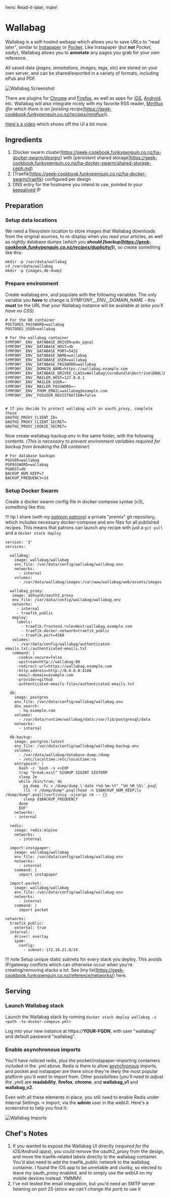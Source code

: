 hero: Read-it-later, mate!

# Wallabag

Wallabag is a self-hosted webapp which allows you to save URLs to "read later", similar to [Instapaper](https://www.instapaper.com/u) or [Pocket](https://getpocket.com/a/). Like Instapaper (_but **not** Pocket, sadly_), Wallabag allows you to **annotate** any pages you grab for your own reference.

All saved data (_pages, annotations, images, tags, etc_) are stored on your own server, and can be shared/exported in a variety of formats, including ePub and PDF.

![Wallabag Screenshot](../images/wallabag.png)

There are plugins for [Chrome](https://chrome.google.com/webstore/detail/wallabagger/gbmgphmejlcoihgedabhgjdkcahacjlj) and [Firefox](https://addons.mozilla.org/firefox/addon/wallabagger/), as well as apps for [iOS](https://appsto.re/fr/YeqYfb.i), [Android](https://play.google.com/store/apps/details?id=fr.gaulupeau.apps.InThePoche), etc. Wallabag will also integrate nicely with my favorite RSS reader,  [Miniflux](https://miniflux.net/) (_for which there is an [existing recipe]https://geek-cookbook.funkypenguin.co.nz/recipes/miniflux)_).

[Here's a video](https://player.vimeo.com/video/167435064) which shows off the UI a bit more.

## Ingredients

1. [Docker swarm cluster]https://geek-cookbook.funkypenguin.co.nz/ha-docker-swarm/design/) with [persistent shared storage]https://geek-cookbook.funkypenguin.co.nz/ha-docker-swarm/shared-storage-ceph.md)
2. [Traefik]https://geek-cookbook.funkypenguin.co.nz/ha-docker-swarm/traefik) configured per design
3. DNS entry for the hostname you intend to use, pointed to your [keepalived](ha-docker-swarm/keepalived/) IP

## Preparation

### Setup data locations

We need a filesystem location to store images that Wallabag downloads from the original sources, to re-display when you read your articles, as well as nightly database dumps (_which you **should [backup]https://geek-cookbook.funkypenguin.co.nz/recipes/duplicity/)**_), so create something like this:

```
mkdir -p /var/data/wallabag
cd /var/data/wallabag
mkdir -p {images,db-dump}
```

### Prepare environment

Create wallabag.env, and populate with the following variables. The only variable you **have** to change is SYMFONY__ENV__DOMAIN_NAME - this **must** be the URL that your Wallabag instance will be available at (_else you'll have no CSS_)
```
# For the DB container
POSTGRES_PASSWORD=wallabag
POSTGRES_USER=wallabag

# For the wallabag container
SYMFONY__ENV__DATABASE_DRIVER=pdo_pgsql
SYMFONY__ENV__DATABASE_HOST=db
SYMFONY__ENV__DATABASE_PORT=5432
SYMFONY__ENV__DATABASE_NAME=wallabag
SYMFONY__ENV__DATABASE_USER=wallabag
SYMFONY__ENV__DATABASE_PASSWORD=wallabag
SYMFONY__ENV__DOMAIN_NAME=https://wallabag.example.com
SYMFONY__ENV__DATABASE_DRIVER_CLASS=Wallabag\CoreBundle\Doctrine\DBAL\Driver\CustomPostgreSQLDriver
SYMFONY__ENV__MAILER_HOST=127.0.0.1
SYMFONY__ENV__MAILER_USER=~
SYMFONY__ENV__MAILER_PASSWORD=~
SYMFONY__ENV__FROM_EMAIL=wallabag@example.com
SYMFONY__ENV__FOSUSER_REGISTRATION=false


# If you decide to protect wallabag with an oauth_proxy, complete these
OAUTH2_PROXY_CLIENT_ID=
OAUTH2_PROXY_CLIENT_SECRET=
OAUTH2_PROXY_COOKIE_SECRET=
```

Now create wallabag-backup.env in the same folder, with the following contents. (_This is necessary to prevent environment variables required for backup from breaking the DB container_)

```
# For database backups
PGUSER=wallabag
PGPASSWORD=wallabag
PGHOST=db
BACKUP_NUM_KEEP=7
BACKUP_FREQUENCY=1d
```


### Setup Docker Swarm

Create a docker swarm config file in docker-compose syntax (v3), something like this:

!!! tip
        I share (_with my [patreon patrons](https://www.patreon.com/funkypenguin)_) a private "_premix_" git repository, which includes necessary docker-compose and env files for all published recipes. This means that patrons can launch any recipe with just a ```git pull``` and a ```docker stack deploy``` 


```
version: '3'
services:

  wallabag:
    image: wallabag/wallabag
    env_file: /var/data/config/wallabag/wallabag.env
    networks:
      - internal
    volumes:
      - /var/data/wallabag/images:/var/www/wallabag/web/assets/images

  wallabag_proxy:
   image: a5huynh/oauth2_proxy
   env_file: /var/data/config/wallabag/wallabag.env
   networks:
     - internal
     - traefik_public
   deploy:
     labels:
       - traefik.frontend.rule=Host:wallabag.example.com
       - traefik.docker.network=traefik_public
       - traefik.port=4180
   volumes:
     - /var/data/config/wallabag/authenticated-emails.txt:/authenticated-emails.txt
   command: |
     -cookie-secure=false
     -upstream=http://wallabag:80
     -redirect-url=https://wallabag.example.com
     -http-address=http://0.0.0.0:4180
     -email-domain=example.com
     -provider=github
     -authenticated-emails-file=/authenticated-emails.txt

  db:
    image: postgres
    env_file: /var/data/config/wallabag/wallabag.env
    dns_search:
      - hq.example.com
    volumes:
      - /var/data/runtime/wallabag/data:/var/lib/postgresql/data
    networks:
      - internal

  db-backup:
    image: postgres:latest
    env_file: /var/data/config/wallabag/wallabag-backup.env
    volumes:
      - /var/data/wallabag/database-dump:/dump
      - /etc/localtime:/etc/localtime:ro
    entrypoint: |
      bash -c 'bash -s <<EOF
      trap "break;exit" SIGHUP SIGINT SIGTERM
      sleep 2m
      while /bin/true; do
        pg_dump -Fc > /dump/dump_\`date +%d-%m-%Y"_"%H_%M_%S\`.psql
        (ls -t /dump/dump*.psql|head -n $$BACKUP_NUM_KEEP;ls /dump/dump*.psql)|sort|uniq -u|xargs rm -- {}
        sleep $$BACKUP_FREQUENCY
      done
      EOF'
    networks:
    - internal

  redis:
    image: redis:alpine
    networks:
      - internal

  import-instapaper:
    image: wallabag/wallabag
    env_file: /var/data/config/wallabag/wallabag.env
    networks:
      - internal
    command: |
      import instapaper

  import-pocket:
    image: wallabag/wallabag
    env_file: /var/data/config/wallabag/wallabag.env
    networks:
      - internal
    command: |
      import pocket

networks:
  traefik_public:
    external: true
  internal:
    driver: overlay
    ipam:
      config:
        - subnet: 172.16.21.0/24
```

!!! note
    Setup unique static subnets for every stack you deploy. This avoids IP/gateway conflicts which can otherwise occur when you're creating/removing stacks a lot. See [my list]https://geek-cookbook.funkypenguin.co.nz/reference/networks/) here.



## Serving

### Launch Wallabag stack

Launch the Wallabag stack by running ```docker stack deploy wallabag -c <path -to-docker-compose.yml>```

Log into your new instance at https://**YOUR-FQDN**, with user "wallabag" and default password "wallabag".

### Enable asynchronous imports

You'll have noticed redis, plus the pocket/instapaper-importing containers included in the .yml above. Redis is there to allow [asynchronous](https://github.com/wallabag/doc/blob/master/en/admin/asynchronous.md) imports, and pocket and instapaper are there since they're likely the most popular platform you'd _want_ to import from. Other possibilities (_you'll need to adjust the .yml_) are **readability**, **firefox**, **chrome**, and **wallabag_v1** and **wallabag_v2**.

Even with all these elements in place, you still need to enable Redis under Internal Settings -> Import, via the **admin** user in the webUI. Here's a screenshot to help you find it:

![Wallabag Imports](../images/wallabag_imports.png)


## Chef's Notes 

1. If you wanted to expose the Wallabag UI directly (_required for the iOS/Android apps_), you could remove the oauth2_proxy from the design, and move the traefik-related labels directly to the wallabag container. You'd also need to add the traefik_public network to the wallabag container. I found the iOS app to be unreliable and clunky, so elected to leave my oauth_proxy enabled, and to simply use the webUI on my mobile devices instead. YMMMV.
2. I've not tested the email integration, but you'd need an SMTP server listening on port 25 (_since we can't change the port_) to use it